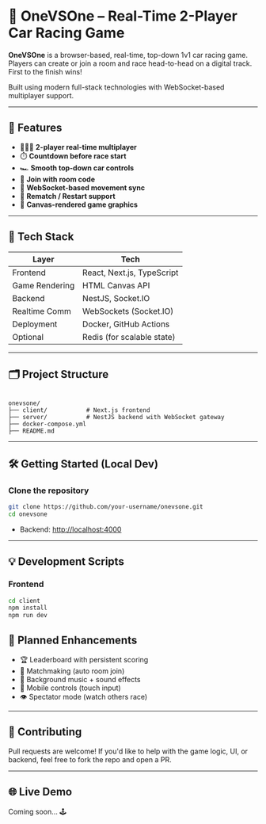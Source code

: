 # 🏁 OneVSOne – Real-Time 2-Player Car Racing Game

**OneVSOne** is a browser-based, real-time, top-down 1v1 car racing game. Players can create or join a room and race head-to-head on a digital track. First to the finish wins!

Built using modern full-stack technologies with WebSocket-based multiplayer support.

---

## 🚀 Features

- 🧑‍🤝‍🧑 **2-player real-time multiplayer**
- ⏱️ **Countdown before race start**
- 🏎️ **Smooth top-down car controls**
- 💬 **Join with room code**
- 📡 **WebSocket-based movement sync**
- 🔁 **Rematch / Restart support**
- 🎨 **Canvas-rendered game graphics**

---

## 🧱 Tech Stack

| Layer         | Tech                        |
|---------------|-----------------------------|
| Frontend      | React, Next.js, TypeScript  |
| Game Rendering| HTML Canvas API             |
| Backend       | NestJS, Socket.IO           |
| Realtime Comm | WebSockets (Socket.IO)      |
| Deployment    | Docker, GitHub Actions      |
| Optional      | Redis (for scalable state)  |

---

## 🗂️ Project Structure

```

onevsone/
├── client/           # Next.js frontend
├── server/           # NestJS backend with WebSocket gateway
├── docker-compose.yml
├── README.md

````

---

## 🛠️ Getting Started (Local Dev)

### Clone the repository

```bash
git clone https://github.com/your-username/onevsone.git
cd onevsone
````

* Backend: [http://localhost:4000](http://localhost:4000)

---

## 💡 Development Scripts

### Frontend

```bash
cd client
npm install
npm run dev
```

## 🧪 Planned Enhancements

* 🏆 Leaderboard with persistent scoring
* 🔄 Matchmaking (auto room join)
* 🎵 Background music + sound effects
* 📱 Mobile controls (touch input)
* 👁️ Spectator mode (watch others race)

---

## 🤝 Contributing

Pull requests are welcome! If you'd like to help with the game logic, UI, or backend, feel free to fork the repo and open a PR.

---

## 🌐 Live Demo

Coming soon… 🕹️
